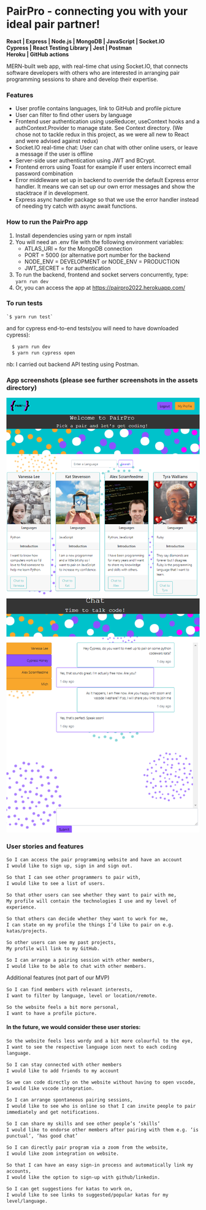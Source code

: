 # PairPro - connecting you with your ideal pair partner!

**React | Express | Node.js | MongoDB | JavaScript | Socket.IO**<br>
**Cypress | React Testing Library | Jest | Postman**<br>
**Heroku | GitHub actions**

MERN-built web app, with real-time chat using Socket.IO, that connects software developers with others who are interested in arranging pair programming sessions to share and develop their expertise. 

### Features

- User profile contains languages, link to GitHub and profile picture
- User can filter to find other users by language
- Frontend user authentication using useReducer, useContext hooks and a authContext.Provider to manage state. See Context directory. (We chose not to tackle redux in this project, as we were all new to React and were advised against redux)
- Socket.IO real-time chat: User can chat with other online users, or leave a message if the user is offline
- Server-side user authentication using JWT and BCrypt.
- Frontend errors using Toast for example if user enters incorrect email password combination
- Error middleware set up in backend to override the default Express error handler. It means we can set up our own error messages and show the stacktrace if in development.
- Express async handler package so that we use the error handler instead of needing try catch with async await functions.

### How to run the PairPro app

1. Install dependencies using yarn or npm install
2. You will need an .env file with the following environment variables:
   - ATLAS_URI = <your URI> for the MongoDB connection
   - PORT = 5000 (or alternative port number for the backend
   - NODE_ENV = DEVELOPMENT or NODE_ENV = PRODUCTION
   - JWT_SECRET = <your JWT secret> for authentication
3. To run the backend, frontend and socket servers concurrently, type:
   `yarn run dev`
4. Or, you can access the app at https://pairpro2022.herokuapp.com/

### To run tests
```
`$ yarn run test`
```
and for cypress end-to-end tests(you will need to have downloaded cypress):

```
  $ yarn run dev
  $ yarn run cypress open
```
nb: I carried out backend API testing using Postman. 
   
### App screenshots (please see further screenshots in the assets directory)
   
![people-page](./assets/images/people-list-page.PNG)
![chat-page](./assets/images/chat-page.PNG)

### User stories and features

```
So I can access the pair programming website and have an account
I would like to sign up, sign in and sign out.
```

```
So that I can see other programmers to pair with,
I would like to see a list of users.
```

```
So that other users can see whether they want to pair with me,
My profile will contain the technologies I use and my level of experience.
```

```
So that others can decide whether they want to work for me,
I can state on my profile the things I’d like to pair on e.g. katas/projects.
```

```
So other users can see my past projects,
My profile will link to my GitHub.
```

```
So I can arrange a pairing session with other members,
I would like to be able to chat with other members.
```

Additional features (not part of our MVP)

```
So I can find members with relevant interests,
I want to filter by language, level or location/remote.
```

```
So the website feels a bit more personal,
I want to have a profile picture.
```

#### In the future, we would consider these user stories:

```
So the website feels less wordy and a bit more colourful to the eye,
I want to see the respective language icon next to each coding language.
```

```
So I can stay connected with other members
I would like to add friends to my account
```

```
So we can code directly on the website without having to open vscode,
I would like vscode integration.
```
```
So I can arrange spontaneous pairing sessions,
I would like to see who is online so that I can invite people to pair immediately and get notifications.

```

```
So I can share my skills and see other people’s ‘skills’
I would like to endorse other members after pairing with them e.g. ‘is punctual’, ‘has good chat’

```

```
So I can directly pair program via a zoom from the website,
I would like zoom integration on website.

```

```
So that I can have an easy sign-in process and automatically link my accounts,
I would like the option to sign-up with github/linkedin.

```

```
So I can get suggestions for katas to work on,
I would like to see links to suggested/popular katas for my level/language.

```

